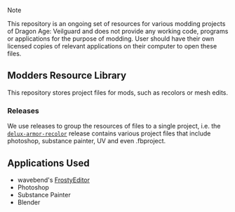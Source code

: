 > [!NOTE]
> This repository is an ongoing set of resources for various modding projects of Dragon Age: Veilguard and does not provide any working code, programs or applications for the purpose of modding. User should have their own licensed copies of relevant applications on their computer to open these files.

## Modders Resource Library
This repository stores project files for mods, such as recolors or mesh edits.

### Releases
We use releases to group the resources of files to a single project, i.e. the [`delux-armor-recolor`](https://github.com/metamancer/frostytoolsuite/releases/tag/deluxe-armor-recolor) release contains various project files that include photoshop, substance painter, UV and even .fbproject.


## Applications Used
- wavebend's [FrostyEditor](https://github.com/wavebend/FrostyToolsuite/releases)
- Photoshop
- Substance Painter
- Blender
